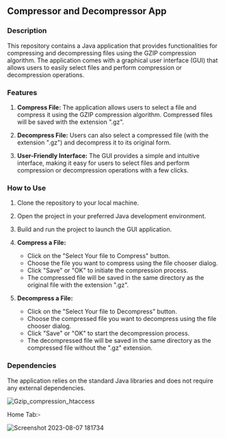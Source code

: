 ## Compressor and Decompressor App

### Description
This repository contains a Java application that provides functionalities for compressing and decompressing files using the GZIP compression algorithm. The application comes with a graphical user interface (GUI) that allows users to easily select files and perform compression or decompression operations.

### Features
1. **Compress File:** The application allows users to select a file and compress it using the GZIP compression algorithm. Compressed files will be saved with the extension ".gz".

2. **Decompress File:** Users can also select a compressed file (with the extension ".gz") and decompress it to its original form.

3. **User-Friendly Interface:** The GUI provides a simple and intuitive interface, making it easy for users to select files and perform compression or decompression operations with a few clicks.

### How to Use
1. Clone the repository to your local machine.

2. Open the project in your preferred Java development environment.

3. Build and run the project to launch the GUI application.

4. **Compress a File:**
   - Click on the "Select Your file to Compress" button.
   - Choose the file you want to compress using the file chooser dialog.
   - Click "Save" or "OK" to initiate the compression process.
   - The compressed file will be saved in the same directory as the original file with the extension ".gz".

5. **Decompress a File:**
   - Click on the "Select Your file to Decompress" button.
   - Choose the compressed file you want to decompress using the file chooser dialog.
   - Click "Save" or "OK" to start the decompression process.
   - The decompressed file will be saved in the same directory as the compressed file without the ".gz" extension.

### Dependencies
The application relies on the standard Java libraries and does not require any external dependencies.







![Gzip_compression_htaccess](https://github.com/mavi207/Compressor_Decompressor/assets/136497987/aa72a881-76de-4e91-9a67-d440a79cdb4f)


Home Tab:-




![Screenshot 2023-08-07 181734](https://github.com/mavi207/Compressor_Decompressor/assets/136497987/0732dea4-64a7-4d71-a8b0-140400dc8831)

